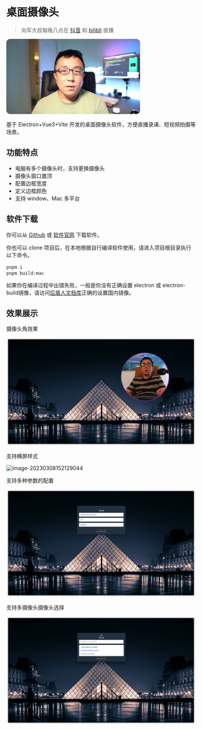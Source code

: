 # 桌面摄像头

> 向军大叔每晚八点在 [抖音](https://live.douyin.com/houdunren) 和 [bilibli](https://space.bilibili.com/282190994) 直播

<img src="./assets/xj.jpg" alt="xj-small" style="border-radius: 10px;object-fit: cover;height:200px;" />

基于 Electron+Vue3+Vite 开发的桌面摄像头软件，方便直播录课、短视频拍摄等场景。

## 功能特点

- 电脑有多个摄像头时，支持更换摄像头
- 摄像头窗口置顶
- 配置边框宽度
- 定义边框颜色
- 支持 window、Mac 多平台



## 软件下载

你可以从 [Github](https://github.com/houdunwang/camera/releases) 或 [软件官网](https://app.houdunren.com/) 下载软件。

你也可以 clone 项目后，在本地根据自行编译软件使用，请进入项目根目录执行以下命令。
```
pnpm i
pnpm build:mac
```

如果你在编译过程中出错失败，一般是你没有正确设置 electron 或 electron-build镜像，请访问[后盾人文档库](https://doc.houdunren.com/%E7%B3%BB%E7%BB%9F%E8%AF%BE%E7%A8%8B/electron/1%20%E5%9F%BA%E7%A1%80%E7%9F%A5%E8%AF%86.html)正确的设置国内镜像。



## 效果展示

摄像头角效果

<img src="./assets/image-20230303145607103.png" alt="image-20230303145607103" style="zoom:50%;" />

支持横屏样式

![image-20230308152129044](./assets/image-20230308152129044.png)

支持多种参数的配置

<img src="./assets/image-20230303145726417.png" alt="image-20230303145726417" style="zoom:50%;" />

支持多摄像头摄像头选择

<img src="./assets/image-20230303145754324.png" alt="image-20230303145754324" style="zoom:50%;" />
